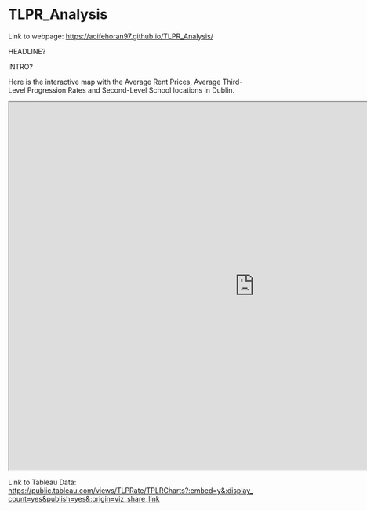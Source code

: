# TLPR_Analysis

Link to webpage: https://aoifehoran97.github.io/TLPR_Analysis/

HEADLINE?

INTRO?

Here is the interactive map with the Average Rent Prices, Average Third-Level Progression Rates and Second-Level School locations in Dublin.

<iframe src="https://www.google.com/maps/d/embed?mid=11Z7C4pZofy8x8XIXdGq5rym34vl6tTBZ" width="1000" height="750"></iframe>

Link to Tableau Data: https://public.tableau.com/views/TLPRate/TPLRCharts?:embed=y&:display_count=yes&publish=yes&:origin=viz_share_link
